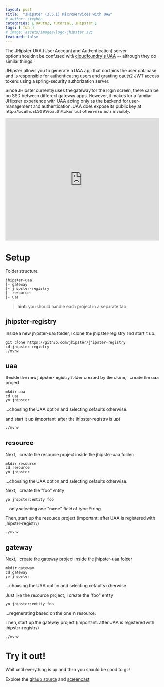 ```yaml
---
layout: post
title:  "JHipster (3.5.1) Microservices with UAA"
# author: stephen
categories: [ OAuth2, tutorial, JHipster ]
tags: [ fun ]
# image: assets/images/logo-jhipster.svg
featured: false
---
```

The JHipster UAA (User Account and Authentication) server option shouldn't be confused with [cloudfoundry's UAA](https://github.com/cloudfoundry/uaa) -- although they do similar things. 

JHipster allows you to generate a UAA app that contains the user database and is responsible for authenticating users and granting oauth2 JWT access tokens using a spring-security authorization server.

Since JHipster currently uses the gateway for the login screen, there can be no SSO between different gateway apps. However, it makes for a familiar JHipster experience with UAA acting only as the backend for user-management and authentication. UAA does expose its public key at http://localhost:9999/oauth/token but otherwise acts invisibly.

<iframe style="width: 100%; height: 400px; border: 0" src="https://www.youtube.com/embed/tNBt8UjnPK4">
</iframe>

# Setup

Folder structure:

    jhipster-uaa
    |- gateway
    |- jhipster-registry
    |- resource
    |- uaa

> **hint**: you should handle each project in a separate tab

## jhipster-registry
Inside a new jhipster-uaa folder, I clone the jhipster-registry and start it up.
    
    git clone https://github.com/jhipster/jhipster-registry
    cd jhipster-registry
    ./mvnw

## uaa
Beside the new jhipster-registry folder created by the clone, I create the uaa project

    mkdir uaa
    cd uaa
    yo jhipster

...choosing the UAA option and selecting defaults otherwise.

and start it up (important: after the jhipster-registry is up)

    ./mvnw

## resource
Next, I create the resource project inside the jhipster-uaa folder:

    mkdir resource
    cd resource
    yo jhipster

...choosing the UAA option and selecting defaults otherwise.

Next, I create the "foo" entity
    
    yo jhipster:entity foo

...only selecting one "name" field of type String.

Then, start up the resource project (important: after UAA is registered with jhipster-registry)

    ./mvnw

## gateway
Next, I create the gateway project inside the jhipster-uaa folder

    mkdir gateway
    cd gateway
    yo jhipster

...choosing the UAA option and selecting defaults otherwise.

Just like the resource project, I create the "foo" entity

    yo jhipster:entity foo

...regenerating based on the one in resource.

Then, start up the gateway project (important: after UAA is registered with jhipster-registry)

    ./mvnw

# Try it out!
Wait until everything is up and then you should be good to go!

Explore the [github source](https://github.com/sdoxsee/stackoverflow-38507565) and [screencast](https://www.youtube.com/watch?v=tNBt8UjnPK4)
